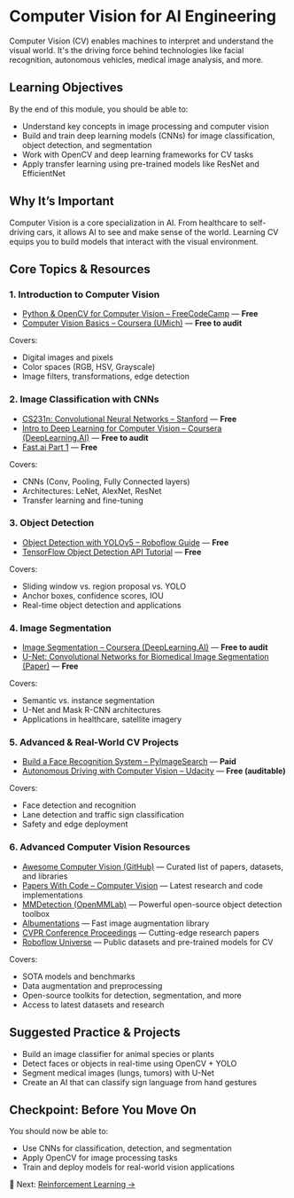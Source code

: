 # Computer Vision for AI Engineering

Computer Vision (CV) enables machines to interpret and understand the visual world. It's the driving force behind technologies like facial recognition, autonomous vehicles, medical image analysis, and more.


## Learning Objectives

By the end of this module, you should be able to:

- Understand key concepts in image processing and computer vision
- Build and train deep learning models (CNNs) for image classification, object detection, and segmentation
- Work with OpenCV and deep learning frameworks for CV tasks
- Apply transfer learning using pre-trained models like ResNet and EfficientNet


## Why It’s Important

Computer Vision is a core specialization in AI. From healthcare to self-driving cars, it allows AI to see and make sense of the world. Learning CV equips you to build models that interact with the visual environment.


## Core Topics & Resources

### 1. Introduction to Computer Vision

- [Python & OpenCV for Computer Vision – FreeCodeCamp](https://www.youtube.com/watch?v=oXlwWbU8l2o) — **Free**
- [Computer Vision Basics – Coursera (UMich)](https://www.coursera.org/learn/computer-vision-basics) — **Free to audit**

Covers:
- Digital images and pixels
- Color spaces (RGB, HSV, Grayscale)
- Image filters, transformations, edge detection

### 2. Image Classification with CNNs

- [CS231n: Convolutional Neural Networks – Stanford](http://cs231n.stanford.edu/) — **Free**
- [Intro to Deep Learning for Computer Vision – Coursera (DeepLearning.AI)](https://www.coursera.org/learn/convolutional-neural-networks) — **Free to audit**
- [Fast.ai Part 1](https://course.fast.ai/) — **Free**

Covers:
- CNNs (Conv, Pooling, Fully Connected layers)
- Architectures: LeNet, AlexNet, ResNet
- Transfer learning and fine-tuning

### 3. Object Detection

- [Object Detection with YOLOv5 – Roboflow Guide](https://blog.roboflow.com/how-to-train-yolov5-on-a-custom-dataset/) — **Free**
- [TensorFlow Object Detection API Tutorial](https://tensorflow-object-detection-api-tutorial.readthedocs.io/en/latest/) — **Free**

Covers:
- Sliding window vs. region proposal vs. YOLO
- Anchor boxes, confidence scores, IOU
- Real-time object detection and applications

### 4. Image Segmentation

- [Image Segmentation – Coursera (DeepLearning.AI)](https://www.coursera.org/learn/convolutional-neural-networks) — **Free to audit**
- [U-Net: Convolutional Networks for Biomedical Image Segmentation (Paper)](https://arxiv.org/abs/1505.04597) — **Free**

Covers:
- Semantic vs. instance segmentation
- U-Net and Mask R-CNN architectures
- Applications in healthcare, satellite imagery

### 5. Advanced & Real-World CV Projects

- [Build a Face Recognition System – PyImageSearch](https://pyimagesearch.com/2021/04/26/opencv-face-recognition/) — **Paid**
- [Autonomous Driving with Computer Vision – Udacity](https://www.udacity.com/course/introduction-to-self-driving-cars--ud513) — **Free (auditable)**

Covers:
- Face detection and recognition
- Lane detection and traffic sign classification
- Safety and edge deployment

### 6. Advanced Computer Vision Resources

- [Awesome Computer Vision (GitHub)](https://github.com/jbhuang0604/awesome-computer-vision) — Curated list of papers, datasets, and libraries
- [Papers With Code – Computer Vision](https://paperswithcode.com/area/computer-vision) — Latest research and code implementations
- [MMDetection (OpenMMLab)](https://github.com/open-mmlab/mmdetection) — Powerful open-source object detection toolbox
- [Albumentations](https://albumentations.ai/) — Fast image augmentation library
- [CVPR Conference Proceedings](https://openaccess.thecvf.com/CVPR2023?day=all) — Cutting-edge research papers
- [Roboflow Universe](https://universe.roboflow.com/) — Public datasets and pre-trained models for CV

Covers:
- SOTA models and benchmarks
- Data augmentation and preprocessing
- Open-source toolkits for detection, segmentation, and more
- Access to latest datasets and research

## Suggested Practice & Projects

- Build an image classifier for animal species or plants
- Detect faces or objects in real-time using OpenCV + YOLO
- Segment medical images (lungs, tumors) with U-Net
- Create an AI that can classify sign language from hand gestures

## Checkpoint: Before You Move On

You should now be able to:

- Use CNNs for classification, detection, and segmentation
- Apply OpenCV for image processing tasks
- Train and deploy models for real-world vision applications

🔗 Next: [Reinforcement Learning →](./reinforcement-learning.md)
